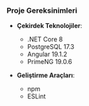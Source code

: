 ### Proje Gereksinimleri

- **Çekirdek Teknolojiler**:
  - .NET Core 8
  - PostgreSQL 17.3
  - Angular 19.1.2
  - PrimeNG 19.0.6

- **Geliştirme Araçları**:
  - npm
  - ESLint